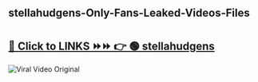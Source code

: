 
 ## stellahudgens-Only-Fans-Leaked-Videos-Files

# <h2><a href="https://mediaupload.pro?stellahudgens">🔗 Click to LINKS ⏩⏩ 👉 🟢 stellahudgens </a></h2>

<a href="https://mediaupload.pro?stellahudgens" rel="nofollow" data-target="animated-image.originalLink"><img src="https://i.ibb.co.com/xMMVF88/686577567.gif" alt="Viral Video Original" style="max-width: 100%; display: inline-block;" data-target="animated-image.originalImage"></a>